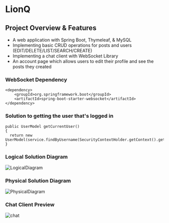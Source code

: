# LionQ

## Project Overview & Features
- A web application with Spring Boot, Thymeleaf, & MySQL
- Implementing basic CRUD operations for posts and users (EDIT/DELETE/LIST/SEARCH/CREATE)
- Implementing a chat client with WebSocket Library
- An account page which allows users to edit their profile and see the posts they created

### WebSocket Dependency
```
<dependency>
    <groupId>org.springframework.boot</groupId>
    <artifactId>spring-boot-starter-websocket</artifactId>
</dependency>
```

### Solution to getting the user that's logged in
```
public UserModel getCurrentUser()
{
  return new UserModel(service.findByUsername(SecurityContextHolder.getContext().getAuthentication().getName()));
}
```

### Logical Solution Diagram
![LogicalDiagram](https://user-images.githubusercontent.com/54680474/162790600-a3d39e31-a021-47b4-9de0-95c67b305050.png)


### Physical Solution Diagram
![PhysicalDiagram](https://user-images.githubusercontent.com/54680474/162790648-aa9c2c10-be09-4791-a8b7-0aa76ed8273a.png)

### Chat Client Preview
![chat](https://user-images.githubusercontent.com/54680474/162792065-b6285f58-f239-4716-ba43-3aa045cc4165.png)
